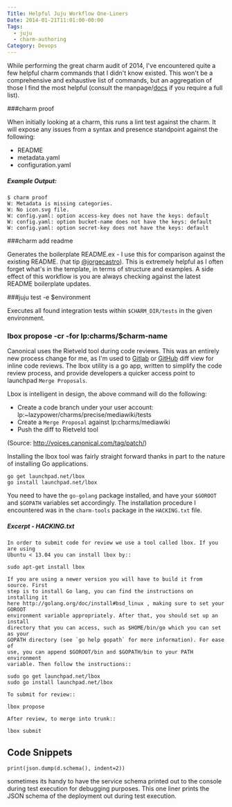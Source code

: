 ```yaml
---
Title: Helpful Juju Workflow One-Liners
Date: 2014-01-21T11:01:00-00:00
Tags:
  - juju
  - charm-authoring
Category: Devops
---
```

While performing the great charm audit of 2014, I've encountered quite a few helpful charm commands that I didn't know existed. This won't be a comprehensive and exhaustive list of commands, but an aggregation of those I find the most helpful (consult the manpage/[docs](https://juju.ubuntu.com/docs/) if you require a full list).


###charm proof

 When initially looking at a charm, this runs a lint test against the charm. It will expose any issues from a syntax and presence standpoint against the following:

 - README
 - metadata.yaml
 - configuration.yaml

##### Example Output:

    $ charm proof
    W: Metadata is missing categories.
    W: No icon.svg file.
    W: config.yaml: option access-key does not have the keys: default
    W: config.yaml: option bucket-name does not have the keys: default
    W: config.yaml: option secret-key does not have the keys: default

###charm add readme

Generates the boilerplate README.ex - I use this for comparison against the existing README. (hat tip [@jorgecastro](http://jorgecastro.org)). This is extremely helpful as I often forget what's in the template, in terms of structure and examples. A side effect of this workflow is you are always checking against the latest README boilerplate updates.




###juju test -e $environment

Executes all found integration tests within `$CHARM_DIR/tests` in the given environment.



### lbox propose -cr -for lp:charms/$charm-name

Canonical uses the Rietveld tool during code reviews. This was an entirely new process change for me, as I'm used to [Gitlab](http://gitlab.org) or [GitHub](http://github.com) diff view for inline code reviews. The lbox utility is a go app, written to simplify the code review process, and provide developers a quicker access point to launchpad `Merge Proposals`.



Lbox is intelligent in design, the above command will do the following:

- Create a code branch under your user account: lp:~lazypower/charms/precise/mediawiki/tests  
- Create a `Merge Proposal` against lp:charms/mediawiki
- Push the diff to Rietveld tool

(Source: http://voices.canonical.com/tag/patch/)

Installing the lbox tool was fairly straight forward thanks in part to the nature of installing Go applications.

    go get launchpad.net/lbox
    go install launchpad.net/lbox

 You need to have the `go-golang` package installed, and have your `$GOROOT` and `$GOPATH` variables set accordingly. The installation procedure I encountered was in the `charm-tools` package in the `HACKING.txt` file.

##### Excerpt - HACKING.txt

    In order to submit code for review we use a tool called lbox. If you are using
    Ubuntu < 13.04 you can install lbox by::

    sudo apt-get install lbox

    If you are using a newer version you will have to build it from source. First
    step is to install Go lang, you can find the instructions on installing it
    here http://golang.org/doc/install#bsd_linux , making sure to set your GOROOT
    environment variable appropriately. After that, you should set up an install
    directory that you can access, such as $HOME/bin/go which you can set as your
    GOPATH directory (see `go help gopath` for more information). For ease of
    use, you can append $GOROOT/bin and $GOPATH/bin to your PATH environment
    variable. Then follow the instructions::

    sudo go get launchpad.net/lbox
    sudo go install launchpad.net/lbox

    To submit for review::

    lbox propose

    After review, to merge into trunk::

    lbox submit



## Code Snippets

    print(json.dump(d.schema(), indent=2))  

sometimes its handy to have the service schema printed out to the console during test execution for debugging purposes. This one liner prints the JSON schema of the deployment out during test execution.
